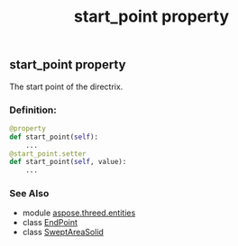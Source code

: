 ﻿---
title: start_point property
second_title: Aspose.3D for Python via .NET API References
description: 
type: docs
weight: 190
url: /python-net/aspose.threed.entities/sweptareasolid/start_point/
is_root: false
---

## start_point property


The start point of the directrix.
### Definition:
```python
@property
def start_point(self):
    ...
@start_point.setter
def start_point(self, value):
    ...
```

### See Also
* module [aspose.threed.entities](../../)
* class [EndPoint](/3d/python-net/aspose.threed.entities/endpoint)
* class [SweptAreaSolid](/3d/python-net/aspose.threed.entities/sweptareasolid)

